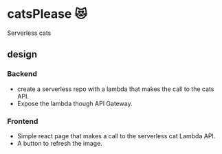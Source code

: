 # catsPlease 😻
Serverless cats

## design

### Backend 

* create a serverless repo with a lambda that makes the call to the cats API.
* Expose the lambda though API Gateway.

### Frontend
* Simple react page that makes a call to the serverless cat Lambda API.
* A button to refresh the image.

